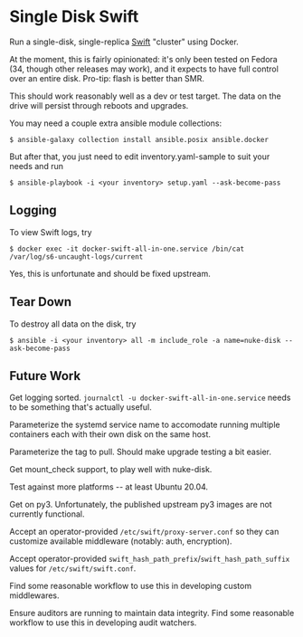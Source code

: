 Single Disk Swift
=================

Run a single-disk, single-replica [Swift](https://docs.openstack.org/swift/latest/)
"cluster" using Docker.

At the moment, this is fairly opinionated: it's only been tested on Fedora (34,
though other releases may work), and it expects to have full control over an
entire disk. Pro-tip: flash is better than SMR.

This should work reasonably well as a dev or test target. The data on the drive
will persist through reboots and upgrades.

You may need a couple extra ansible module collections:

    $ ansible-galaxy collection install ansible.posix ansible.docker

But after that, you just need to edit inventory.yaml-sample to suit your needs
and run

    $ ansible-playbook -i <your inventory> setup.yaml --ask-become-pass

Logging
-------

To view Swift logs, try

    $ docker exec -it docker-swift-all-in-one.service /bin/cat /var/log/s6-uncaught-logs/current

Yes, this is unfortunate and should be fixed upstream.

Tear Down
---------

To destroy all data on the disk, try

    $ ansible -i <your inventory> all -m include_role -a name=nuke-disk --ask-become-pass

Future Work
-----------

Get logging sorted. `journalctl -u docker-swift-all-in-one.service` needs
to be something that's actually useful.

Parameterize the systemd service name to accomodate running multiple
containers each with their own disk on the same host.

Parameterize the tag to pull. Should make upgrade testing a bit easier.

Get mount_check support, to play well with nuke-disk.

Test against more platforms -- at least Ubuntu 20.04.

Get on py3. Unfortunately, the published upstream py3 images are not currently
functional.

Accept an operator-provided `/etc/swift/proxy-server.conf` so they can
customize available middleware (notably: auth, encryption).

Accept operator-provided `swift_hash_path_prefix`/`swift_hash_path_suffix`
values for `/etc/swift/swift.conf`.

Find some reasonable workflow to use this in developing custom middlewares.

Ensure auditors are running to maintain data integrity. Find some reasonable
workflow to use this in developing audit watchers.
